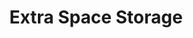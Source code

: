 ---
title: "Extra Space Storage"
url: /mesa/extra-space-storage-east-broadway-road/
shop: Mieten
---